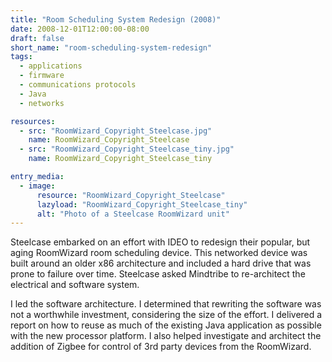 ```yaml
---
title: "Room Scheduling System Redesign (2008)"
date: 2008-12-01T12:00:00-08:00
draft: false
short_name: "room-scheduling-system-redesign"
tags:
  - applications
  - firmware
  - communications protocols
  - Java
  - networks

resources:
  - src: "RoomWizard_Copyright_Steelcase.jpg"
    name: RoomWizard_Copyright_Steelcase
  - src: "RoomWizard_Copyright_Steelcase_tiny.jpg"
    name: RoomWizard_Copyright_Steelcase_tiny

entry_media:
  - image:
      resource: "RoomWizard_Copyright_Steelcase"
      lazyload: "RoomWizard_Copyright_Steelcase_tiny"
      alt: "Photo of a Steelcase RoomWizard unit"
---
```

Steelcase embarked on an effort with IDEO to redesign their popular, but aging RoomWizard room scheduling device. This networked device was built around an older x86 architecture and included a hard drive that was prone to failure over time. Steelcase asked Mindtribe to re-architect the electrical and software system.

I led the software architecture. I determined that rewriting the software was not a worthwhile investment, considering the size of the effort. I delivered a report on how to reuse as much of the existing Java application as possible with the new processor platform. I also helped investigate and architect the addition of Zigbee for control of 3rd party devices from the RoomWizard.
